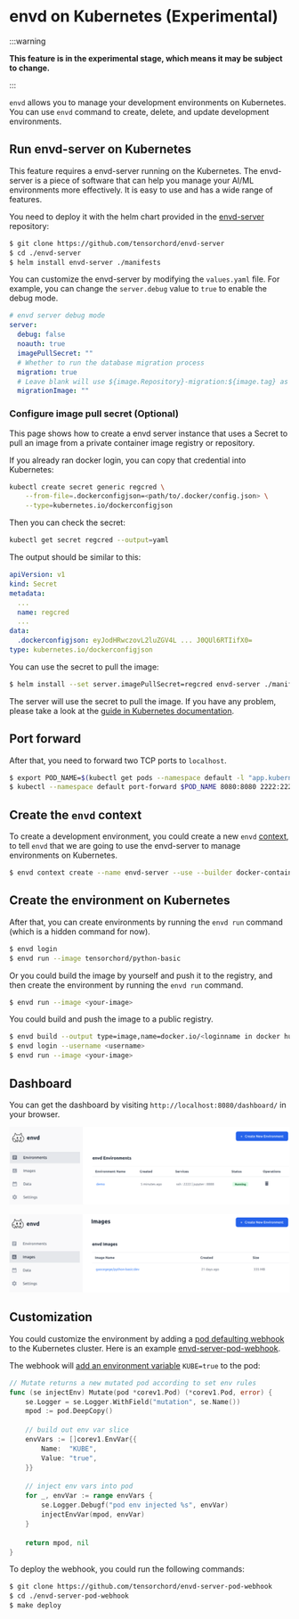 # envd on Kubernetes (Experimental)

:::warning

**This feature is in the experimental stage, which means it may be subject to change.**

:::

`envd` allows you to manage your development environments on Kubernetes. You can use `envd` command to create, delete, and update development environments.

## Run envd-server on Kubernetes

This feature requires a envd-server running on the Kubernetes. The envd-server is a piece of software that can help you manage your AI/ML environments more effectively. It is easy to use and has a wide range of features.

You need to deploy it with the helm chart provided in the [envd-server](https://github.com/tensorchord/envd-server) repository:

```bash
$ git clone https://github.com/tensorchord/envd-server
$ cd ./envd-server
$ helm install envd-server ./manifests
```

You can customize the envd-server by modifying the `values.yaml` file. For example, you can change the `server.debug` value to `true` to enable the debug mode.

```yaml
# envd server debug mode
server:
  debug: false
  noauth: true
  imagePullSecret: ""
  # Whether to run the database migration process
  migration: true
  # Leave blank will use ${image.Repository}-migration:${image.tag} as the migration image
  migrationImage: ""
```

### Configure image pull secret (Optional)

This page shows how to create a envd server instance that uses a Secret to pull an image from a private container image registry or repository.

If you already ran docker login, you can copy that credential into Kubernetes:

```bash
kubectl create secret generic regcred \
    --from-file=.dockerconfigjson=<path/to/.docker/config.json> \
    --type=kubernetes.io/dockerconfigjson
```

Then you can check the secret:

```bash
kubectl get secret regcred --output=yaml
```

The output should be similar to this:

```yaml
apiVersion: v1
kind: Secret
metadata:
  ...
  name: regcred
  ...
data:
  .dockerconfigjson: eyJodHRwczovL2luZGV4L ... J0QUl6RTIifX0=
type: kubernetes.io/dockerconfigjson
```

You can use the secret to pull the image:

```bash
$ helm install --set server.imagePullSecret=regcred envd-server ./manifests
```

The server will use the secret to pull the image. If you have any problem, please take a look at the [guide in Kubernetes documentation](https://kubernetes.io/docs/tasks/configure-pod-container/pull-image-private-registry/).

## Port forward

After that, you need to forward two TCP ports to `localhost`.

```bash
$ export POD_NAME=$(kubectl get pods --namespace default -l "app.kubernetes.io/name=envd-server,app.kubernetes.io/instance=envd-server" -o jsonpath="{.items[0].metadata.name}")
$ kubectl --namespace default port-forward $POD_NAME 8080:8080 2222:2222
```

## Create the `envd` context

To create a development environment, you could create a new `envd` [context](./context.md), to tell `envd` that we are going to use the envd-server to manage environments on Kubernetes.

```bash
$ envd context create --name envd-server --use --builder docker-container --runner envd-server --runner-address http://localhost:8080 
```

## Create the environment on Kubernetes

After that, you can create environments by running the `envd run` command (which is a hidden command for now).

```bash
$ envd login
$ envd run --image tensorchord/python-basic
```

Or you could build the image by yourself and push it to the registry, and then create the environment by running the `envd run` command.

```bash
$ envd run --image <your-image>
```

You could build and push the image to a public registry.

```bash
$ envd build --output type=image,name=docker.io/<loginname in docker hub>/<image>,push=true
$ envd login --username <username>
$ envd run --image <your-image>
```

## Dashboard

You can get the dashboard by visiting `http://localhost:8080/dashboard/` in your browser.

![envd dashboard](./assets/env.png)

![envd dashboard](./assets/image.png)

## Customization

You could customize the environment by adding a [pod defaulting webhook](https://kubernetes.io/docs/reference/access-authn-authz/extensible-admission-controllers/) to the Kubernetes cluster. Here is an example [envd-server-pod-webhook](https://github.com/tensorchord/envd-server-pod-webhook).

The webhook will [add an environment variable](https://github.com/tensorchord/envd-server-pod-webhook/blob/main/pkg/mutation/inject_env.go#L28) `KUBE=true` to the pod:

```go
// Mutate returns a new mutated pod according to set env rules
func (se injectEnv) Mutate(pod *corev1.Pod) (*corev1.Pod, error) {
	se.Logger = se.Logger.WithField("mutation", se.Name())
	mpod := pod.DeepCopy()

	// build out env var slice
	envVars := []corev1.EnvVar{{
		Name:  "KUBE",
		Value: "true",
	}}

	// inject env vars into pod
	for _, envVar := range envVars {
		se.Logger.Debugf("pod env injected %s", envVar)
		injectEnvVar(mpod, envVar)
	}

	return mpod, nil
}
```

To deploy the webhook, you could run the following commands:

```bash
$ git clone https://github.com/tensorchord/envd-server-pod-webhook
$ cd ./envd-server-pod-webhook
$ make deploy
```
